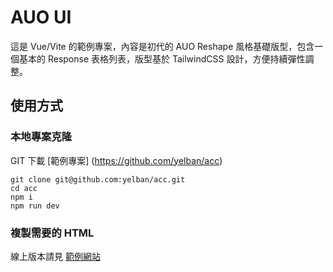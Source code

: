 # AUO UI

這是 Vue/Vite 的範例專案，內容是初代的 AUO Reshape 風格基礎版型，包含一個基本的 Response 表格列表，版型基於 TailwindCSS 設計，方便持續彈性調整。

## 使用方式

### 本地專案克隆

GIT 下載 [範例專案] (https://github.com/yelban/acc)

    git clone git@github.com:yelban/acc.git
    cd acc
    npm i
    npm run dev

### 複製需要的 HTML

線上版本請見 [範例網站](https://acc-u8ey.onrender.com/)
